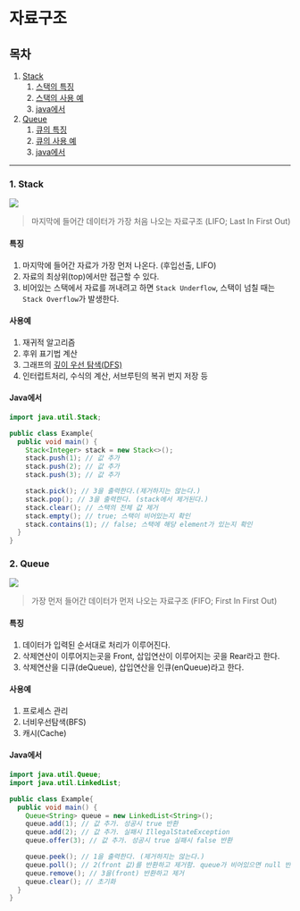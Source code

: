# 자료구조
## 목차
1. [Stack](https://github.com/HK-An/today_i_learned/blob/main/01_COMPUTER_SCIENCE/01_data_structure.md#1-stack)
    1. [스택의 특징](https://github.com/HK-An/today_i_learned/blob/main/01_COMPUTER_SCIENCE/01_data_structure.md#%ED%8A%B9%EC%A7%95)
    2. [스택의 사용 예](https://github.com/HK-An/today_i_learned/blob/main/01_COMPUTER_SCIENCE/01_data_structure.md#%EC%82%AC%EC%9A%A9%EC%98%88)
    3. [java에서](https://github.com/HK-An/today_i_learned/blob/main/01_COMPUTER_SCIENCE/01_data_structure.md#java%EC%97%90%EC%84%9C)
2. [Queue](https://github.com/HK-An/today_i_learned/blob/main/01_COMPUTER_SCIENCE/01_data_structure.md#2-queue)
    1. [큐의 특징](https://github.com/HK-An/today_i_learned/blob/main/01_COMPUTER_SCIENCE/01_data_structure.md#%ED%8A%B9%EC%A7%95-1)
    2. [큐의 사용 예](https://github.com/HK-An/today_i_learned/blob/main/01_COMPUTER_SCIENCE/01_data_structure.md#%EC%82%AC%EC%9A%A9%EC%98%88-1)
    3. [java에서](https://github.com/HK-An/today_i_learned/blob/main/01_COMPUTER_SCIENCE/01_data_structure.md#java%EC%97%90%EC%84%9C-1)

<hr />

### 1. Stack
<img src="https://github.com/HK-An/today_i_learned/tree/main/00_IMGS/02_COMPUTER_SCIENCE/stack.png">

> 마지막에 들어간 데이터가 가장 처음 나오는 자료구조 (LIFO; Last In First Out)
#### 특징
1. 마지막에 들어간 자료가 가장 먼저 나온다. (후입선출, LIFO)
2. 자료의 최상위(top)에서만 접근할 수 있다.
3. 비어있는 스택에서 자료를 꺼내려고 하면 `Stack Underflow`, 스택이 넘칠 때는 `Stack Overflow`가 발생한다.

#### 사용예
1. 재귀적 알고리즘
2. 후위 표기법 계산
3. 그래프의 [깊이 우선 탐색(DFS)](https://github.com/HK-An/today_i_learned/blob/main/04_ALGORITHM/DFS/definition.md)
4. 인터럽트처리, 수식의 계산, 서브루틴의 복귀 번지 저장 등

#### Java에서
```java
import java.util.Stack;

public class Example{
  public void main() {
    Stack<Integer> stack = new Stack<>();
    stack.push(1); // 값 추가
    stack.push(2); // 값 추가
    stack.push(3); // 값 추가

    stack.pick(); // 3을 출력한다.(제거하지는 않는다.)
    stack.pop(); // 3을 출력한다. (stack에서 제거된다.)
    stack.clear(); // 스택의 전체 값 제거
    stack.empty(); // true; 스택이 비어있는지 확인
    stack.contains(1); // false; 스택에 해당 element가 있는지 확인
  }
}
```

### 2. Queue
<img src="https://github.com/HK-An/today_i_learned/tree/main/00_IMGS/02_COMPUTER_SCIENCE/queue.png">

> 가장 먼저 들어간 데이터가 먼저 나오는 자료구조 (FIFO; First In First Out)
#### 특징
1. 데이터가 입력된 순서대로 처리가 이루어진다.  
2. 삭제연산이 이루어지는곳을 Front, 삽입연산이 이루어지는 곳을 Rear라고 한다.
3. 삭제연산을 디큐(deQueue), 삽입연산을 인큐(enQueue)라고 한다.

#### 사용예
1. 프로세스 관리
2. 너비우선탐색(BFS)
3. 캐시(Cache)

#### Java에서
```java
import java.util.Queue;
import java.util.LinkedList;

public class Example{
  public void main() {
    Queue<String> queue = new LinkedList<String>();
    queue.add(1); // 값 추가. 성공시 true 반환
    queue.add(2); // 값 추가. 실패시 IllegalStateException
    queue.offer(3); // 값 추가. 성공시 true 실패시 false 반환

    queue.peek(); // 1을 출력한다. (제거하지는 않는다.)
    queue.poll(); // 2(front 값)를 반환하고 제거함. queue가 비어있으면 null 반환
    queue.remove(); // 3을(front) 반환하고 제거
    queue.clear(); // 초기화
  }
}
```
